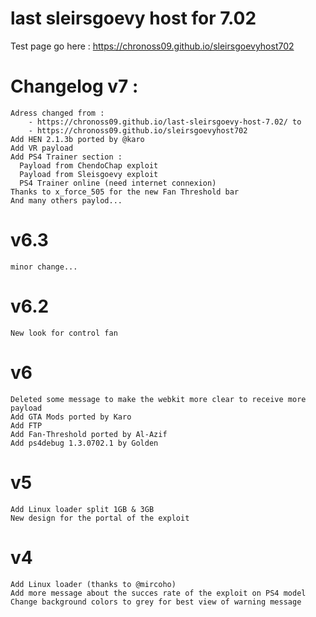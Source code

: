 # last sleirsgoevy host for 7.02

Test page go here : https://chronoss09.github.io/sleirsgoevyhost702

# Changelog v7 :
    Adress changed from :
    	- https://chronoss09.github.io/last-sleirsgoevy-host-7.02/ to
		- https://chronoss09.github.io/sleirsgoevyhost702
    Add HEN 2.1.3b ported by @karo
    Add VR payload
    Add PS4 Trainer section :
	  Payload from ChendoChap exploit
	  Payload from Sleisgoevy exploit
	  PS4 Trainer online (need internet connexion)
    Thanks to x_force_505 for the new Fan Threshold bar
    And many others paylod...

# v6.3
    minor change...
    
# v6.2
    New look for control fan

# v6
    Deleted some message to make the webkit more clear to receive more payload
	Add GTA Mods ported by Karo
    Add FTP
	Add Fan-Threshold ported by Al-Azif
	Add ps4debug 1.3.0702.1 by Golden

# v5
    Add Linux loader split 1GB & 3GB
    New design for the portal of the exploit

# v4
    Add Linux loader (thanks to @mircoho)
    Add more message about the succes rate of the exploit on PS4 model
    Change background colors to grey for best view of warning message
